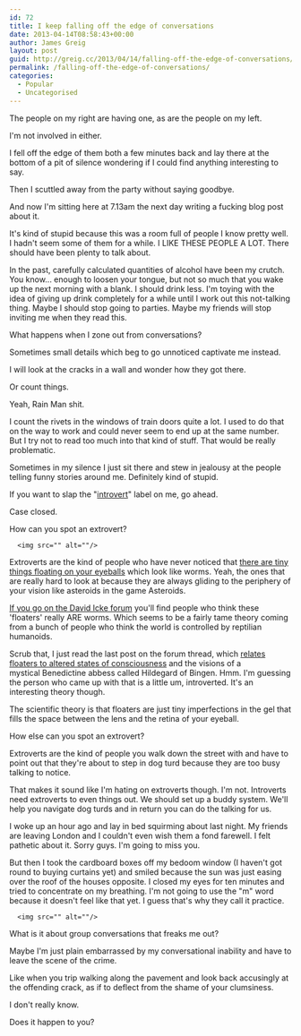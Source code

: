 ```yaml
---
id: 72
title: I keep falling off the edge of conversations
date: 2013-04-14T08:58:43+00:00
author: James Greig
layout: post
guid: http://greig.cc/2013/04/14/falling-off-the-edge-of-conversations/
permalink: /falling-off-the-edge-of-conversations/
categories:
  - Popular
  - Uncategorised
---
```

<p>The people on my right are having one, as are the people on my left.</p><p>I'm not involved in either.<br></p><p>I fell off the edge of them both a few minutes back and lay there at the bottom of a pit of silence wondering if I could find anything interesting to say.&nbsp;</p><p>Then I scuttled away from the party without saying goodbye.</p><p>And now I'm sitting here at 7.13am the next day writing a fucking blog post about it.</p><p>It's kind of stupid because this was a room full of people I know pretty well. I hadn't seem some of them for a while. I LIKE THESE PEOPLE A LOT. There should have been plenty to talk about.</p><p>In the past, carefully calculated quantities of alcohol have been my crutch. You know... enough to loosen your tongue, but not so much that you wake up the next morning with a blank. I should drink less. I'm toying with the idea of giving up drink completely for a while until I work out this not-talking thing. Maybe I should stop going to parties. Maybe my friends will stop inviting me when they read this.</p><p>What happens when I zone out from conversations?</p><p>Sometimes small details which beg to go&nbsp;unnoticed&nbsp;captivate me instead.</p><p>I will look at the cracks in a wall and wonder how they got there.</p><p>Or count things.</p><p>Yeah, Rain Man shit.</p><p>I count the rivets in the windows of train doors quite a lot. I used to do that on the way to work and could never seem to end up at the same number. But I try not to read too much into that kind of stuff. That would be really problematic.</p><p>Sometimes in my silence I just sit there and stew in jealousy at the people telling funny stories around me.&nbsp;Definitely kind of stupid.</p><p>If you want to slap the "<a href="http://www.amazon.co.uk/gp/product/0670916765/ref=as_li_ss_tl?ie=UTF8&amp;camp=1634&amp;creative=19450&amp;creativeASIN=0670916765&amp;linkCode=as2&amp;tag=cyclelove-21">introvert</a>" label on me, go ahead.</p><p>Case closed.&nbsp;</p><p>How can you spot an&nbsp;extrovert?</p>
  
      <img src="" alt=""/>
  

<p>Extroverts are the kind of people who have never noticed that <a href="http://en.wikipedia.org/wiki/Floater">there are tiny things floating on your eyeballs</a> which look like worms. Yeah, the ones that are really hard to look at because they are always gliding to the periphery of your vision like asteroids in the game Asteroids.</p><p><a href="http://www.davidicke.com/forum/showthread.php?t=86781">If you go on the David Icke forum</a> you'll find people who think these 'floaters' really ARE worms.&nbsp;Which seems to be a fairly tame theory coming from a bunch of people who think the world is controlled by&nbsp;reptilian humanoids.</p><p>Scrub that, I just read the last post on the forum thread, which&nbsp;<a href="http://www.eye-floaters.info/news/news-march2009.htm">relates floaters to altered states of consciousness</a> and the visions of a mystical&nbsp;Benedictine&nbsp;abbess&nbsp;called Hildegard of Bingen. Hmm. I'm guessing the person who came up with that is a little um, introverted. It's an interesting theory though.</p><p></p><p>The scientific theory is that floaters are just tiny imperfections in the gel that fills the space between the lens and the retina of your eyeball.&nbsp;</p><p></p><p>How else can you spot an extrovert?</p><p>Extroverts are the kind of people you walk down the street with and have to point out that they're about to step in dog turd because they are too busy talking to notice.</p><p>That makes it sound like I'm hating on extroverts though. I'm not. Introverts need extroverts to even things out. We should set up a buddy system. We'll help you navigate dog turds and in return you can do the talking for us.</p><p><em></em>I woke up an hour ago and lay in bed squirming about last night. My friends are leaving London and I couldn't even wish them a fond farewell. I felt pathetic about it. Sorry guys. I'm going to miss you.&nbsp;</p><p>But then I took the cardboard boxes off my bedoom window (I haven't got round to buying curtains yet) and smiled because the sun was just easing over the roof of the houses opposite. I closed my eyes for ten minutes and tried to concentrate on my breathing. I'm not going to use the "m" word because it doesn't feel like that yet. I guess that's why they call it practice.&nbsp;</p>
  
      <img src="" alt=""/>
  

<p>What is it about group conversations that freaks me out?</p><p>Maybe I'm just plain embarrassed by my conversational inability and have to leave the scene of the crime.<br></p><p>Like when you trip walking along the pavement and look back accusingly at the offending crack, as if to deflect from the shame of your clumsiness.</p><p>I don't really know.&nbsp;</p><p>Does it happen to you?</p>